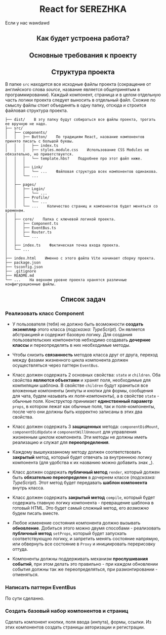 <h1 align="center">React for SEREZHKA</h1>

Если у нас wawdawd  

<h2 align="center">Как будет устроена работа?</h2>
<h2 align="center">Основные требования к проекту</h2>
<h2 align="center">Структура проекта</h2>

В папке `src` находится все исходные файлы проекта (сокращение от английского слова *source*, название является общепринятым в программировании). Каждый компонент, страница и в целом отдельную часть логики проекта следует выносить в отдельный файл. Схожие по смыслу файлы стоит объединять в одну папку, отсюда и строится файловая структура проекта.

``` 
├── dist/    В эту папку будут собираться все файлы проекта, трогать ее вручную не надо.
├── src/
│   ├── components/
│   │   ├── Button/    По традициям React, название компонентов принято писать с большой буквы.
│   │   │   ├── index.ts
│   │   │   ├── styles.module.css    Использование CSS Modules не обязательно, но приветствуется.
│   │   │   └── template.hbs?    Подробнее про этот файл ниже.
│   │   │
│   │   ├── Link/
│   │   │   └── ...    Файловая структура всех компонентов одинакова.
│   │   └── ...
│   │
│   ├── pages/
│   │   ├── Login/
│   │   │   └── ...
│   │   ├── Profile/
│   │   │   └── ...
│   │   └── ...    Количество страниц и компонентов будет меняться со временем.
│   │
│   ├── core/    Папка с ключевой логикой проекта.
│   │   ├── Component.ts
│   │   ├── EventBus.ts
│   │   ├── Router.ts
│   │   └── ...
│   │
│   ├── index.ts    Фактическая точка входа проекта.
│   └── ...
│
├── index.html    Именно с этого файла Vite начинает сборку проекта.
├── package.json
├── tsconfig.json
├── .gitignore
├── README.md
└── ...    На верхнем уровне проекта хранятся различные конфигурационные файлы.
```
<h2 align="center">Список задач</h2>

<h3>Реализовать класс Component</h3>

- У пользователя (тебя) не должно быть возможности **создать экземпляр** этого класса (*подсказка: TypeScript*). Он является абстракцией и содержит базовую логику. Для создания пользовательских компонентов небходимо создавать **дочерние классы** и переопределять в них необходимые методы.

- Чтобы снизить **связанность** методов класса друг от друга, переход между фазами жизненного цикла компонента должен осуществляться через паттерн `EventBus`.

- Класс должен содержать 2 основных свойства: `state` и `children`. Оба свойства **являются объектами** и хранят поля, необходимые для компиляции шаблона. В свойстве `children` будут храниться все вложенные компоненты (инпуты и кнопки для формы, сообщения для чата, будем называть их *поля-компоненты*), а в свойстве `state` - обычные поля. Конструктор принимает **единственный параметр** `props`, в котором лежат как обычные поля, так и поля-компоненты, после чего они должны быть  корректно записаны в этих два свойства.

- Класс должен содержать 3 **защищенных** метода: `componentDidMount`, `componentDidUpdate` и `componentWillUnmount` для управления жизненным циклом компонента. Эти методы не должны иметь реализацию и служат для **переопределения**.

- Каждому вышеуказанному методу должен соответствовать **закрытый** метод, который будет отвечать за внутреннюю логику компонента (для удобства к их названию можно добавить знак _).

- Класс должен содержать **публичный метод** `render`, который должен быть **обязательно переопределен** в дочернем классе (*подсказка: TypeScript*). Этот метод будет передавать **шаблон компонента** внутрь класса.

- Класс должен содержать **закрытый метод** `compile`, который будет содержать главную логику компонента - превращение шаблона в готовый HTML. Это будет самый сложный метод, его *возможно* будем писать вместе.

- Любое изменение состояния компонента должно вызывать **обновление**. Добиться этого можно двумя способами - реализовать **публичный метод** `setProps`, который будет запускать соответствующую логику, и запретить менять состояние напрямую, или обвернуть все состояние в `Proxy` и инициировать перерисовку оттуда.

- Компоненты должны поддерживать механизм **прослушивания событий**, при этом делать это правильно - при каждом обновлении события должны так же переопределяться, при размонтировании - отменяться.

<h3>Написать паттерн EventBus</h3>

По сути сделанно.

<h3>Создать базовый набор компонентов и страниц</h3>

Сделать компонент кнопки, поля ввода (инпута), формы, ссылки. Из этих компонентов создать страницы авторизации и регистрации.

